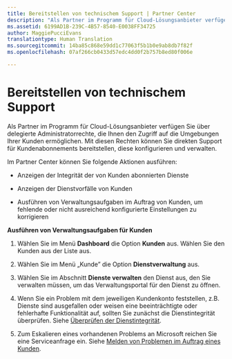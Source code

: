```yaml
---
title: Bereitstellen von technischem Support | Partner Center
description: "Als Partner im Programm für Cloud-Lösungsanbieter verfügen Sie über delegierte Administratorrechte, die Ihnen den Zugriff auf die Umgebungen Ihrer Kunden ermöglichen."
ms.assetid: 6199AD1B-239C-4B57-8540-E0038FF34725
author: MaggiePucciEvans
translationtype: Human Translation
ms.sourcegitcommit: 14ba85c868e59dd1c77063f5b1b0e9ab8db7f82f
ms.openlocfilehash: 07af266cb0433d57edc4dd0f2b757b8ed80f006e

---
```


# Bereitstellen von technischem Support


Als Partner im Programm für Cloud-Lösungsanbieter verfügen Sie über delegierte Administratorrechte, die Ihnen den Zugriff auf die Umgebungen Ihrer Kunden ermöglichen. Mit diesen Rechten können Sie direkten Support für Kundenabonnements bereitstellen, diese konfigurieren und verwalten.

Im Partner Center können Sie folgende Aktionen ausführen:

-   Anzeigen der Integrität der von Kunden abonnierten Dienste

-   Anzeigen der Dienstvorfälle von Kunden

-   Ausführen von Verwaltungsaufgaben im Auftrag von Kunden, um fehlende oder nicht ausreichend konfigurierte Einstellungen zu korrigieren

**Ausführen von Verwaltungsaufgaben für Kunden**

1.  Wählen Sie im Menü **Dashboard** die Option **Kunden** aus. Wählen Sie den Kunden aus der Liste aus.

2.  Wählen Sie im Menü „Kunde” die Option **Dienstverwaltung** aus.

3.  Wählen Sie im Abschnitt **Dienste verwalten** den Dienst aus, den Sie verwalten müssen, um das Verwaltungsportal für den Dienst zu öffnen.

4.  Wenn Sie ein Problem mit dem jeweiligen Kundenkonto feststellen, z.B. Dienste sind ausgefallen oder weisen eine beeinträchtigte oder fehlerhafte Funktionalität auf, sollten Sie zunächst die Dienstintegrität überprüfen. Siehe [Überprüfen der Dienstintegrität](check-service-health.md).

5.  Zum Eskalieren eines vorhandenen Problems an Microsoft reichen Sie eine Serviceanfrage ein. Siehe [Melden von Problemen im Auftrag eines Kunden](report-problems-on-behalf-of-a-customer.md).

 

 






<!--HONumber=Nov16_HO4-->


